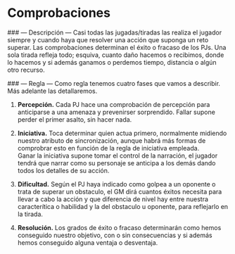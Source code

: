 
Comprobaciones
==============

### — Descripción —
Casi todas las jugadas/tiradas las realiza el jugador siempre y cuando haya que resolver una acción que suponga un reto superar. Las comprobaciones determinan el éxito o fracaso de los PJs. Una sola tirada refleja todo; esquiva, cuanto daño hacemos o recibimos, donde lo hacemos y si además ganamos o perdemos tiempo, distancia o algún otro recurso.

### — Regla —
Como regla tenemos cuatro fases que vamos a describir. Más adelante las detallaremos.

1. **Percepción.** Cada PJ hace una comprobación de percepción para anticiparse a una amenaza y prevenirser sorprendido. Fallar supone perder el primer asalto, sin hacer nada. 

1. **Iniciativa.** Toca determinar quien actua primero, normalmente midiendo nuestro atributo de sincronización, aunque habrá más formas de comprobrar esto en función de la regla de iniciativa empleada.  
Ganar la iniciativa supone tomar el control de la narración, el jugador tendrá que narrar como su personaje se anticipa a los demás dando todos los detalles de su acción.

1. **Dificultad.** Según el PJ haya indicado como golpea a un oponente o trata de superar un obstaculo, el GM dirá cuantos éxitos necesita para llevar a cabo la acción y que diferencia de nivel hay entre nuestra caracterítica o habilidad y la del obstaculo u oponente, para reflejarlo en la tirada.

1. **Resolución.** Los grados de éxito o fracaso determinarán como hemos conseguido nuestro objetivo, con o sin consecuencias y si además hemos conseguido alguna ventaja o desventaja.